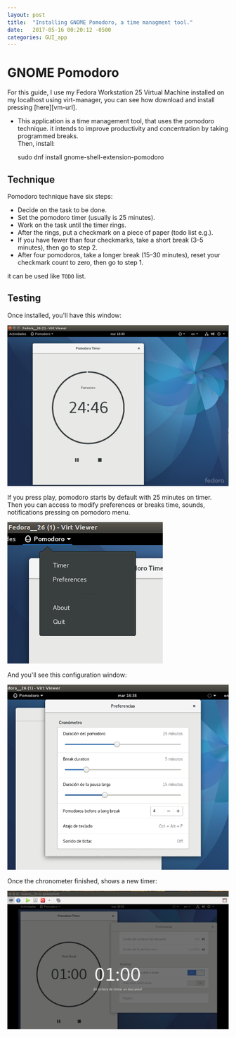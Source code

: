 ```yaml
---
layout: post
title:  "Installing GNOME Pomodoro, a time managment tool."
date:   2017-05-16 00:20:12 -0500
categories: GUI_app
---
```

# GNOME Pomodoro

For this guide, I use my Fedora Workstation 25 Virtual Machine installed on my localhost using virt-manager, you can see how download and install pressing [here][vm-url].

* This application is a time management tool, that uses the pomodoro technique. it intends to improve productivity and concentration by taking programmed breaks.  
Then, install:

    sudo dnf install gnome-shell-extension-pomodoro

## Technique

Pomodoro technique have six steps:

* Decide on the task to be done.
* Set the pomodoro timer (usually is 25 minutes).
* Work on the task until the timer rings.
* After the rings, put a checkmark on a piece of paper (todo list e.g.).
* If you have fewer than four checkmarks, take a short break (3–5 minutes), then go to step 2.
* After four pomodoros, take a longer break (15–30 minutes), reset your checkmark count to zero, then go to step 1.

it can be used like `TODO` list.

## Testing

Once installed, you'll have this window:

![pom_init][pomodoro-init]

If you press play, pomodoro starts by default with 25 minutes on timer.  
Then you can access to modify preferences or breaks time, sounds, notifications pressing on pomodoro menu.

![pom_menu][pomodoro-menu]

And you'll see this configuration window:

![pom_preferences][pomodoro-preferences]

Once the chronometer finished, shows a new timer:

![pom_break][pomodoro-break]


[pomodoro-init]:            /assets/GUIApp/Pomodoro/pomodoro_init.png
[pomodoro-menu]:            /assets/GUIApp/Pomodoro/pomodoro_menu.png
[pomodoro-preferences]:     /assets/GUIApp/Pomodoro/pomodoro_preferences.png
[pomodoro-break]:           /assets/GUIApp/Pomodoro/pomodoro_break.png
